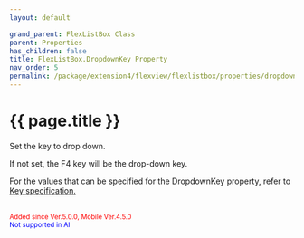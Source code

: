 ```yaml
---
layout: default

grand_parent: FlexListBox Class
parent: Properties
has_children: false
title: FlexListBox.DropdownKey Property
nav_order: 5
permalink: /package/extension4/flexview/flexlistbox/properties/dropdownkey
---
```

# {{ page.title }}

Set the key to drop down.

If not set, the F4 key will be the drop-down key.

For the values that can be specified for the DropdownKey property, refer to <a href="/base/key">Key specification.</a>

<br><small><span style="color:red">Added since Ver.5.0.0, Mobile Ver.4.5.0</span></small>
<br><small><span style="color:blue">Not supported in AI</span></small>